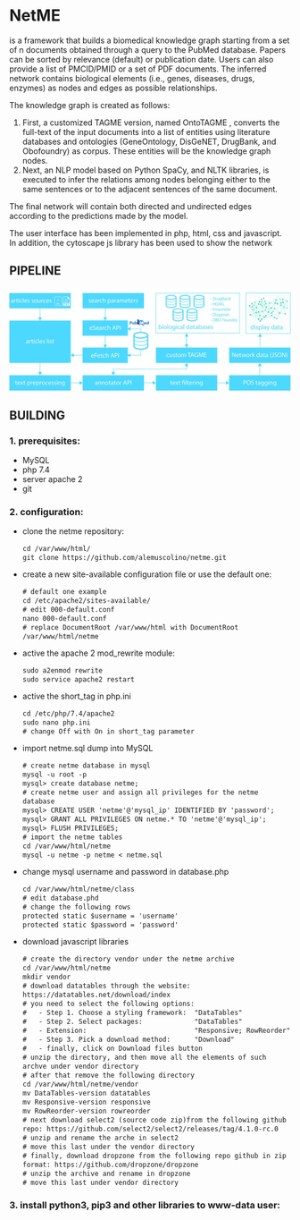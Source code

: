 # NetME

is a framework that builds a biomedical knowledge graph starting from a set of n documents obtained through a query to the PubMed database. Papers can be sorted by relevance (default) or publication date. 
Users can also provide a list of PMCID/PMID or a set of PDF documents. The inferred network contains biological elements (i.e., genes, diseases, drugs, enzymes) as nodes and edges as possible relationships.

The knowledge graph is created as follows:
   1. First, a customized TAGME version, named OntoTAGME , converts the full-text of the input documents into a list of entities using literature databases and ontologies (GeneOntology, DisGeNET, DrugBank, and Obofoundry) as corpus. These entities will be the knowledge graph nodes.
   2. Next, an NLP model based on Python SpaCy, and NLTK libraries, is executed to infer the relations among nodes belonging either to the same sentences or to the adjacent sentences of the same document.

The final network will contain both directed and undirected edges according to the predictions made by the model.

The user interface has been implemented in php, html, css and javascript. In addition, the cytoscape js library has been used to show the network 

## PIPELINE
![](https://github.com/alemuscolino/netme/blob/main/pipeline.jpg?raw=true)

## BUILDING
### 1. prerequisites:
   - MySQL
   - php 7.4
   - server apache 2
   - git

### 2. configuration:
   - clone the netme repository:
   
         cd /var/www/html/
         git clone https://github.com/alemuscolino/netme.git
   
   - create a new site-available configuration file or use the default one:
   
         # default one example
         cd /etc/apache2/sites-available/
         # edit 000-default.conf
         nano 000-default.conf
         # replace DocumentRoot /var/www/html with DocumentRoot /var/www/html/netme
   
   - active the apache 2 mod_rewrite module:
   
         sudo a2enmod rewrite
         sudo service apache2 restart
   
   - active the short_tag in php.ini
   
         cd /etc/php/7.4/apache2
         sudo nano php.ini
         # change Off with On in short_tag parameter
   
   - import netme.sql dump into MySQL
         
         # create netme database in mysql
         mysql -u root -p
         mysql> create database netme;
         # create netme user and assign all privileges for the netme database
         mysql> CREATE USER 'netme'@'mysql_ip' IDENTIFIED BY 'password';
         mysql> GRANT ALL PRIVILEGES ON netme.* TO 'netme'@'mysql_ip';
         mysql> FLUSH PRIVILEGES;
         # import the netme tables
         cd /var/www/html/netme
         mysql -u netme -p netme < netme.sql
         
   - change mysql username and password in database.php
         
         cd /var/www/html/netme/class
         # edit database.phd
         # change the following rows
         protected static $username = 'username'
	     protected static $password = 'password'
	     
   - download javascript libraries
   
         # create the directory vendor under the netme archive
	     cd /var/www/html/netme
	     mkdir vendor
	     # download datatables through the website: https://datatables.net/download/index
	     # you need to select the following options:
	     #   - Step 1. Choose a styling framework:  "DataTables"
	     #   - Step 2. Select packages:             "DataTables"
	     #   - Extension:                           "Responsive; RowReorder"
	     #   - Step 3. Pick a download method:      "Download"
	     #   - finally, click on Download files button
	     # unzip the directory, and then move all the elements of such archve under vendor directory
	     # after that remove the following directory
	     cd /var/www/html/netme/vendor
	     mv DataTables-version datatables
	     mv Responsive-version responsive
	     mv RowReorder-version rowreorder
	     # next download select2 (source code zip)from the following github repo: https://github.com/select2/select2/releases/tag/4.1.0-rc.0
	     # unzip and rename the arche in select2
	     # move this last under the vendor directory
	     # finally, download dropzone from the following repo github in zip format: https://github.com/dropzone/dropzone
	     # unzip the archive and rename in dropzone
	     # move this last under vendor directory

### 3. install python3, pip3 and other libraries to www-data user:

   
